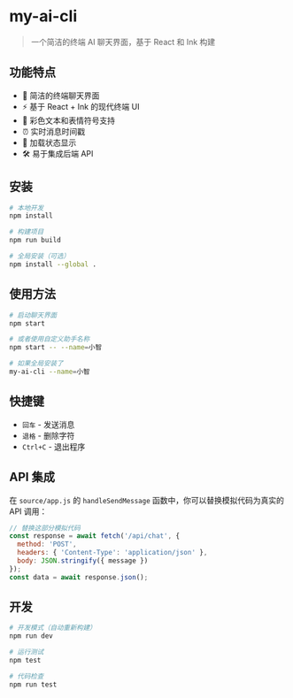 # my-ai-cli

> 一个简洁的终端 AI 聊天界面，基于 React 和 Ink 构建

## 功能特点

- 🤖 简洁的终端聊天界面
- ⚡ 基于 React + Ink 的现代终端 UI
- 🎨 彩色文本和表情符号支持
- ⏰ 实时消息时间戳
- 🔄 加载状态显示
- 🛠 易于集成后端 API

## 安装

```bash
# 本地开发
npm install

# 构建项目
npm run build

# 全局安装（可选）
npm install --global .
```

## 使用方法

```bash
# 启动聊天界面
npm start

# 或者使用自定义助手名称
npm start -- --name=小智

# 如果全局安装了
my-ai-cli --name=小智
```

## 快捷键

- `回车` - 发送消息
- `退格` - 删除字符
- `Ctrl+C` - 退出程序

## API 集成

在 `source/app.js` 的 `handleSendMessage` 函数中，你可以替换模拟代码为真实的 API 调用：

```javascript
// 替换这部分模拟代码
const response = await fetch('/api/chat', {
  method: 'POST',
  headers: { 'Content-Type': 'application/json' },
  body: JSON.stringify({ message })
});
const data = await response.json();
```

## 开发

```bash
# 开发模式（自动重新构建）
npm run dev

# 运行测试
npm test

# 代码检查
npm run test
```
